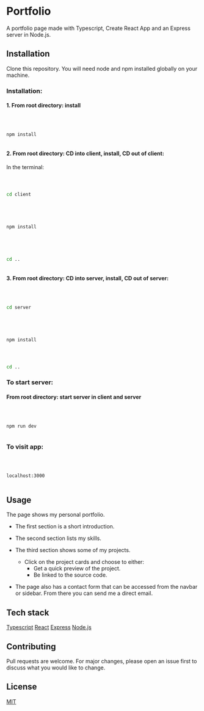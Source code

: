 # Portfolio

A portfolio page made with Typescript, Create React App and an Express server in Node.js.

## Installation

Clone this repository. You will need node and npm installed globally on your machine.

### Installation:

#### 1. From root directory: install

```bash



npm install



```

#### 2. From root directory: CD into client, install, CD out of client:

In the terminal:

```bash



cd client



```

```bash



npm install



```

```bash



cd ..



```

#### 3. From root directory: CD into server, install, CD out of server:

```bash



cd server



```

```bash



npm install


```

```bash



cd ..


```

### To start server:

#### From root directory: start server in client and server

```bash



npm run dev



```

### To visit app:

```bash



localhost:3000



```

## Usage

The page shows my personal portfolio.

- The first section is a short introduction.

- The second section lists my skills.

- The third section shows some of my projects.

  - Click on the project cards and choose to either:
    - Get a quick preview of the project.
    - Be linked to the source code.

- The page also has a contact form that can be accessed from the navbar or sidebar. From there you can send me a direct email.

## Tech stack

[Typescript](https://www.typescriptlang.org/)
[React](https://reactjs.org/)
[Express](https://expressjs.com/)
[Node.js](https://nodejs.org/en/)

## Contributing

Pull requests are welcome. For major changes, please open an issue first to discuss what you would like to change.

## License

[MIT](https://choosealicense.com/licenses/mit/)
